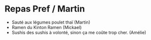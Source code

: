 
# Repas Pref / Martin
- Sauté aux légumes poulet thaï (Martin)
- Ramen du Kinton Ramen (Mickael)
- Sushis des sushis à volonté, sinon ça me coûte trop cher. (Amélie)
